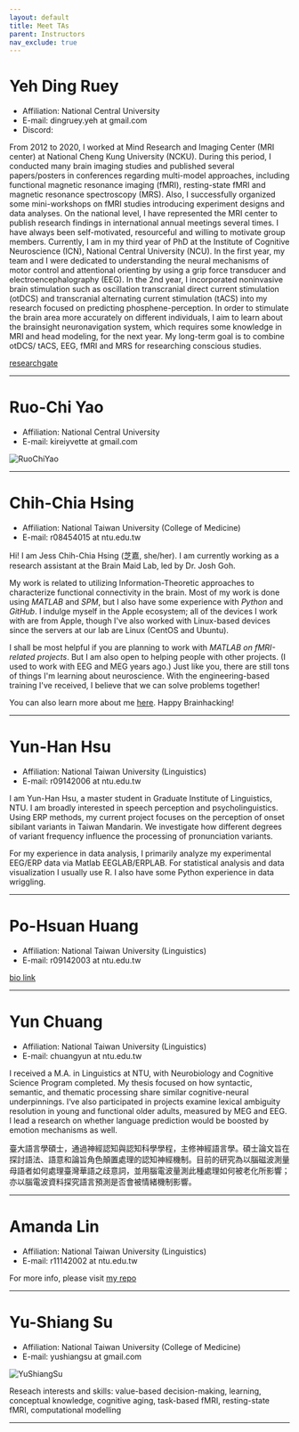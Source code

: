 ```yaml
---
layout: default
title: Meet TAs
parent: Instructors
nav_exclude: true
---
```


# Yeh Ding Ruey
- Affiliation: National Central University
- E-mail: dingruey.yeh at gmail.com
- Discord: 

From 2012 to 2020, I worked at Mind Research and Imaging Center (MRI center) at National Cheng Kung University (NCKU). During this period, I conducted many brain imaging studies and published several papers/posters in conferences regarding multi-model approaches, including functional magnetic resonance imaging (fMRI), resting-state fMRI and magnetic resonance spectroscopy (MRS). Also, I successfully organized some mini-workshops on fMRI studies introducing experiment designs and data analyses. On the national level, I have represented the MRI center to publish research findings in international annual meetings several times. I have always been self-motivated, resourceful and willing to motivate group members. Currently, I am in my third year of PhD at the Institute of Cognitive Neuroscience (ICN), National Central University (NCU). In the first year, my team and I were dedicated to understanding the neural mechanisms of motor control and attentional orienting by using a grip force transducer and electroencephalography (EEG). In the 2nd year, I incorporated noninvasive brain stimulation such as oscillation transcranial direct current stimulation (otDCS) and transcranial alternating current stimulation (tACS) into my research focused on predicting phosphene-perception. In order to stimulate the brain area more accurately on different individuals, I aim to learn about the brainsight neuronavigation system, which requires some knowledge in MRI and head modeling, for the next year. My long-term goal is to combine otDCS/ tACS, EEG, fMRI and MRS for researching conscious studies.

[researchgate](https://www.researchgate.net/profile/Ding-Ruey-Yeh-2)

---

# Ruo-Chi Yao
- Affiliation: National Central University
- E-mail: kireiyvette at gmail.com

![RuoChiYao](../../assets/tas/RuoChiYao.jpg)

---

# Chih-Chia Hsing
- Affiliation: National Taiwan University (College of Medicine)
- E-mail: r08454015 at ntu.edu.tw

Hi! I am Jess Chih-Chia Hsing (芝嘉, she/her). I am currently working as a research assistant at the Brain Maid Lab, led by Dr. Josh Goh.

My work is related to utilizing Information-Theoretic approaches to characterize functional connectivity in the brain. Most of my work is done using *MATLAB* and *SPM*, but I also have some experience with *Python* and *GitHub*. I indulge myself in the Apple ecosystem; all of the devices I work with are from Apple, though I've also worked with Linux-based devices since the servers at our lab are Linux (CentOS and Ubuntu).

I shall be most helpful if you are planning to work with *MATLAB on fMRI-related projects*. But I am also open to helping people with other projects. (I used to work with EEG and MEG years ago.) Just like you, there are still tons of things I'm learning about neuroscience. With the engineering-based training I've received, I believe that we can solve problems together!

You can also learn more about me [here](http://gibms.mc.ntu.edu.tw/bmlab/people/chih-chia-hsing/). Happy Brainhacking!

---

# Yun-Han Hsu
- Affiliation: National Taiwan University (Linguistics)
- E-mail: r09142006 at ntu.edu.tw

I am Yun-Han Hsu, a master student in Graduate Institute of Linguistics, NTU. I am broadly interested in speech perception and psycholinguistics. Using ERP methods, my current project focuses on the perception of onset sibilant variants in Taiwan Mandarin. We investigate how different degrees of variant frequency influence the processing of pronunciation variants.

For my experience in data analysis, I primarily analyze my experimental EEG/ERP data via Matlab EEGLAB/ERPLAB. For statistical analysis and data visualization I usually use R. I also have some Python experience in data wriggling.

---

# Po-Hsuan Huang
- Affiliation: National Taiwan University (Linguistics)
- E-mail: r09142003 at ntu.edu.tw

[bio link](https://peh-suan.github.io)

---

# Yun Chuang
- Affiliation: National Taiwan University (Linguistics)
- E-mail: chuangyun at ntu.edu.tw

I received a M.A. in Linguistics at NTU, with Neurobiology and Cognitive Science Program completed. My thesis focused on how syntactic,
 semantic, and thematic processing share similar cognitive-neural underpinnings. I‘ve also participated in projects examine lexical ambiguity resolution in young and functional older adults, measured by MEG and EEG. I lead a research on whether language prediction
 would be boosted by emotion mechanisms as well. 

臺大語言學碩士，通過神經認知與認知科學學程，主修神經語言學。碩士論文旨在探討語法、語意和論旨角色顛置處理的認知神經機制。目前的研究為以腦磁波測量母語者如何處理臺灣華語之歧意詞，並用腦電波量測此種處理如何被老化所影響；亦以腦電波資料探究語言預測是否會被情緒機制影響。

---

# Amanda Lin
- Affiliation: National Taiwan University (Linguistics)
- E-mail: r11142002 at ntu.edu.tw

For more info, please visit [my repo](https://github.com/amandalin047/about_me)

---

# Yu-Shiang Su
- Affiliation: National Taiwan University (College of Medicine)
- E-mail: yushiangsu at gmail.com

![YuShiangSu](../../assets/tas/YuShiangSu.jpg)

Reseach interests and skills: value-based decision-making, learning, conceptual knowledge, cognitive aging, task-based fMRI, resting-state fMRI, computational modelling

---